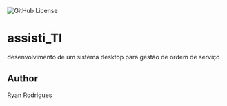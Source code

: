 ![GitHub License](https://img.shields.io/github/license/ryananimo64/assisti_ryan)

# assisti_TI
desenvolvimento de um sistema desktop para gestão de ordem de serviço
## Author
Ryan Rodrigues
